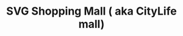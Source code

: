 ---
title: "SVG Shopping Mall ( aka CityLife mall)"
url: /lucknow/svg-shopping-mall-aka-citylife-mall/
shop: mall
---